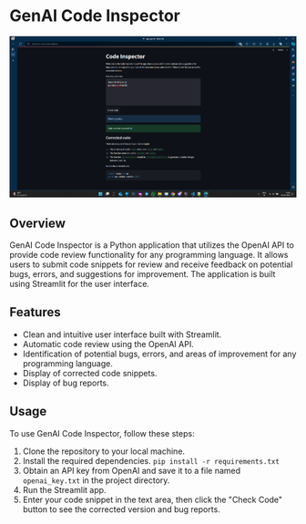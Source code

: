 # GenAI Code Inspector

![GenAI Code Inspector Logo](code_inspector.png)

## Overview
GenAI Code Inspector is a Python application that utilizes the OpenAI API to provide code review functionality for any programming language. It allows users to submit code snippets for review and receive feedback on potential bugs, errors, and suggestions for improvement. The application is built using Streamlit for the user interface.

## Features
- Clean and intuitive user interface built with Streamlit.
- Automatic code review using the OpenAI API.
- Identification of potential bugs, errors, and areas of improvement for any programming language.
- Display of corrected code snippets.
- Display of bug reports.

## Usage
To use GenAI Code Inspector, follow these steps:
1. Clone the repository to your local machine.
2. Install the required dependencies. `pip install -r requirements.txt`
3. Obtain an API key from OpenAI and save it to a file named `openai_key.txt` in the project directory.
4. Run the Streamlit app.
5. Enter your code snippet in the text area, then click the "Check Code" button to see the corrected version and bug reports.
